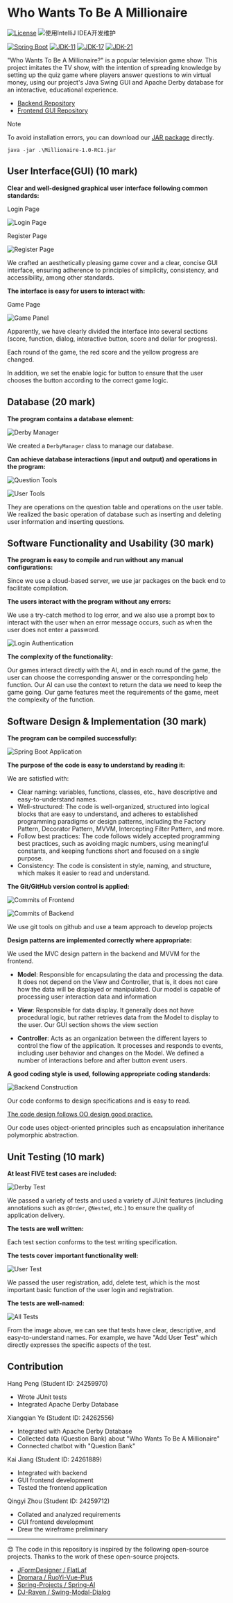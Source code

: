 # Who Wants To Be A Millionaire

[![License](https://img.shields.io/badge/License-MIT-blue.svg)](https://gitee.com/dromara/RuoYi-Vue-Plus/blob/master/LICENSE) ![使用IntelliJ IDEA开发维护](https://img.shields.io/badge/IntelliJ%20IDEA-提供支持-blue.svg)


[![Spring Boot](https://img.shields.io/badge/Spring%20Boot-3.2-blue.svg)]() [![JDK-11](https://img.shields.io/badge/JDK-11-green.svg)]() [![JDK-17](https://img.shields.io/badge/JDK-17-green.svg)]() [![JDK-21](https://img.shields.io/badge/JDK-21-green.svg)]()

"Who Wants To Be A Millionaire?" is a popular television game show. This project imitates the TV show, with the intention of spreading knowledge by setting up the quiz game where players answer questions to win virtual money, using our project's Java Swing GUI and Apache Derby database for an interactive, educational experience.

- [Backend Repository](https://github.com/inwardflow/mill)
- [Frontend GUI Repository](https://github.com/JK666-BUG/mill-front)

> [!Note]
>
> To avoid installation errors, you can download our [JAR package](https://github.com/JK666-bug/mill-front/releases) directly.

```shell
java -jar .\Millionaire-1.0-RC1.jar
```

## User Interface(GUI) (10 mark)

**Clear and well-designed graphical user interface following common standards:**

Login Page

![Login Page](https://github.com/user-attachments/assets/870c4ff6-5122-45cb-b5b1-80643bf632bc)



Register Page

![Register Page](https://github.com/user-attachments/assets/24ff7c87-1859-46d9-ab40-bfd8e7a573c6)


We crafted an aesthetically pleasing game cover and a clear, concise GUI interface, ensuring adherence to principles of simplicity, consistency, and accessibility, among other standards.



**The interface is easy for users to interact with:**

Game Page

![Game Panel](https://github.com/user-attachments/assets/c07ace2c-ac98-4f2b-96d5-54aae12c1e9e)

Apparently, we have clearly divided the interface into several sections (score, function, dialog, interactive button, score and dollar for progress).

Each round of the game, the red score and the yellow progress are changed.

In addition, we set the enable logic for button to ensure that the user chooses the button according to the correct game logic.



## Database (20 mark)

**The program contains a database element:**

![Derby Manager](https://github.com/user-attachments/assets/8780ac71-5b8b-42d4-8b4a-482a4a42e160)


We created a `DerbyManager` class to manage our database.

**Can achieve database interactions (input and output) and operations in the program:**

![Question Tools](https://github.com/user-attachments/assets/e6db1c34-88a0-44d2-ba4f-a63ba82c7438)


![User Tools](https://github.com/user-attachments/assets/3a89a6db-0c01-49b9-ae33-2812a9615887)


They are operations on the question table and operations on the user table. We realized the basic operation of database such as inserting and deleting user information and inserting questions.



## Software Functionality and Usability (30 mark)

**The program is easy to compile and run without any manual configurations:**

Since we use a cloud-based server, we use jar packages on the back end to facilitate compilation.

**The users interact with the program without any errors:**

We use a try-catch method to log error, and we also use a prompt box to interact with the user when an error message occurs, such as when the user does not enter a password.

![Login Authentication](https://github.com/user-attachments/assets/3dd5fc9f-b7eb-487f-9b3c-39863c21bc1b)

**The complexity of the functionality:**

Our games interact directly with the AI, and in each round of the game, the user can choose the corresponding answer or the corresponding help function. Our AI can use the context to return the data we need to keep the game going. Our game features meet the requirements of the game, meet the complexity of the function.



## Software Design & Implementation (30 mark)

**The program can be compiled successfully:**

![Spring Boot Application](https://github.com/user-attachments/assets/ec6971fb-65df-48c3-9dd5-71727a85a3ee)

**The purpose of the code is easy to understand by reading it:**

We are satisfied with: 

- Clear naming: variables, functions, classes, etc., have descriptive and easy-to-understand names.
- Well-structured: The code is well-organized, structured into logical blocks that are easy to understand, and adheres to established programming paradigms or design patterns, including the Factory Pattern, Decorator Pattern, MVVM, Intercepting Filter Pattern, and more.
- Follow best practices: The code follows widely accepted programming best practices, such as avoiding magic numbers, using meaningful constants, and keeping functions short and focused on a single purpose.
- Consistency: The code is consistent in style, naming, and structure, which makes it easier to read and understand.

**The Git/GitHub version control is applied:**

![Commits of Frontend](https://github.com/user-attachments/assets/a6ba1e14-18a5-4d55-a6a6-62da172e85c8)


![Commits of Backend](https://github.com/user-attachments/assets/439ae6e2-9c67-498c-af28-bea8836507a9)


We use git tools on github and use a team approach to develop projects

**Design patterns are implemented correctly where appropriate:**

We used the MVC design pattern in the backend and MVVM for the frontend.

- **Model**: Responsible for encapsulating the data and processing the data. It does not depend on the View and Controller, that is, it does not care how the data will be displayed or manipulated. Our model is capable of processing user interaction data and information

- **View**: Responsible for data display. It generally does not have procedural logic, but rather retrieves data from the Model to display to the user. Our GUI section shows the view section

- **Controller**: Acts as an organization between the different layers to control the flow of the application. It processes and responds to events, including user behavior and changes on the Model. We defined a number of interactions before and after button event users.

**A good coding style is used, following appropriate coding standards:**

![Backend Construction](https://github.com/user-attachments/assets/130a9173-b3f6-49e8-9005-59b49f9c45fb)

Our code conforms to design specifications and is easy to read.

<u>The code design follows OO design good practice.</u>

Our code uses object-oriented principles such as encapsulation inheritance polymorphic abstraction.



## Unit Testing (10 mark)

**At least FIVE test cases are included:**

![Derby Test](https://github.com/user-attachments/assets/d8442794-5e28-4781-b8a5-63532a443fe7)


We passed a variety of tests and used a variety of JUnit features (including annotations such as `@Order`, `@Nested`, etc.) to ensure the quality of application delivery.

**The tests are well written:**


Each test section conforms to the test writing specification.

**The tests cover important functionality well:**

![User Test](https://github.com/user-attachments/assets/a7512e92-7d45-4143-974b-0d97c6704936)


We passed the user registration, add, delete test, which is the most important basic function of the user login and registration.

**The tests are well-named:**

![All Tests](https://github.com/user-attachments/assets/b29477ad-c061-4de4-afbb-8db310ecacd4)

From the image above, we can see that tests have clear, descriptive, and easy-to-understand names. For example, we have "Add User Test" which directly expresses the specific aspects of the test.



## Contribution

Hang Peng (Student ID: 24259970)

- Wrote JUnit tests
- Integrated Apache Derby Database

Xiangqian Ye (Student ID: 24262556)

- Integrated with Apache Derby Database
- Collected data (Question Bank) about "Who Wants To Be A Millionaire"
- Connected chatbot with "Question Bank"

Kai Jiang (Student ID: 24261889)

- Integrated with backend
- GUI frontend development
- Tested the frontend application

Qingyi Zhou (Student ID: 24259712)

- Collated and analyzed requirements
- GUI frontend development
- Drew the wireframe preliminary

---


😊 The code in this repository is inspired by the following open-source projects. Thanks to the work of these open-source projects.

* [JFormDesigner / FlatLaf](https://github.com/JFormDesigner/FlatLaf)
* [Dromara / RuoYi-Vue-Plus](https://github.com/dromara/RuoYi-Vue-Plus)
* [Spring-Projects / Spring-AI](https://github.com/spring-projects/spring-ai)
* [DJ-Raven / Swing-Modal-Dialog](https://github.com/DJ-Raven/swing-modal-dialog)
